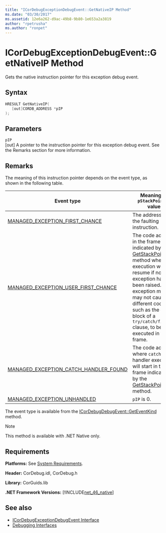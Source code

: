```yaml
---
title: "ICorDebugExceptionDebugEvent::GetNativeIP Method"
ms.date: "03/30/2017"
ms.assetid: 12e6a262-d9ac-49b8-9b80-1e653a2a3819
author: "rpetrusha"
ms.author: "ronpet"
---
```

# ICorDebugExceptionDebugEvent::GetNativeIP Method
Gets the native instruction pointer for this exception debug event.  
  
## Syntax  
  
```cpp  
HRESULT GetNativeIP(  
   [out]CORDB_ADDRESS *pIP  
);  
```  
  
## Parameters  
 `pIP`  
 [out] A pointer to the instruction pointer for this exception debug event. See the Remarks section for more information.  
  
## Remarks  
 The meaning of this instruction pointer depends on the event type, as shown in the following table.  
  
|Event type|Meaning of `pStackPointer` value|  
|----------------|--------------------------------------|  
|[MANAGED_EXCEPTION_FIRST_CHANCE](../../../../docs/framework/unmanaged-api/debugging/cordebugrecordformat-enumeration.md)|The address of the faulting instruction.|  
|[MANAGED_EXCEPTION_USER_FIRST_CHANCE](../../../../docs/framework/unmanaged-api/debugging/cordebugrecordformat-enumeration.md)|The code address in the frame indicated by the [GetStackPointer](../../../../docs/framework/unmanaged-api/debugging/icordebugexceptiondebugevent-getstackpointer-method.md) method where execution would resume if no exception had been raised. The exception may or may not cause different code, such as the catch block of a `try/catch/finally` clause, to be executed in this frame.|  
|[MANAGED_EXCEPTION_CATCH_HANDLER_FOUND](../../../../docs/framework/unmanaged-api/debugging/cordebugrecordformat-enumeration.md)|The code address where `catch` handler execution will start in the frame indicated by the [GetStackPointer](../../../../docs/framework/unmanaged-api/debugging/icordebugexceptiondebugevent-getstackpointer-method.md) method.|  
|[MANAGED_EXCEPTION_UNHANDLED](../../../../docs/framework/unmanaged-api/debugging/cordebugrecordformat-enumeration.md)|`pIP` is 0.|  
  
 The event type is available from the [ICorDebugDebugEvent::GetEventKind](../../../../docs/framework/unmanaged-api/debugging/icordebugdebugevent-geteventkind-method.md) method.  
  
> [!NOTE]
>  This method is available with .NET Native only.  
  
## Requirements  
 **Platforms:** See [System Requirements](../../../../docs/framework/get-started/system-requirements.md).  
  
 **Header:** CorDebug.idl, CorDebug.h  
  
 **Library:** CorGuids.lib  
  
 **.NET Framework Versions:** [!INCLUDE[net_46_native](../../../../includes/net-46-native-md.md)]  
  
## See also

- [ICorDebugExceptionDebugEvent Interface](../../../../docs/framework/unmanaged-api/debugging/icordebugexceptiondebugevent-interface.md)
- [Debugging Interfaces](../../../../docs/framework/unmanaged-api/debugging/debugging-interfaces.md)
